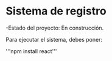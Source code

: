 <h1>Sistema de registro</h1>

-Estado del proyecto: En construcción.

Para ejecutar el sistema, debes poner:

'''npm install react'''
